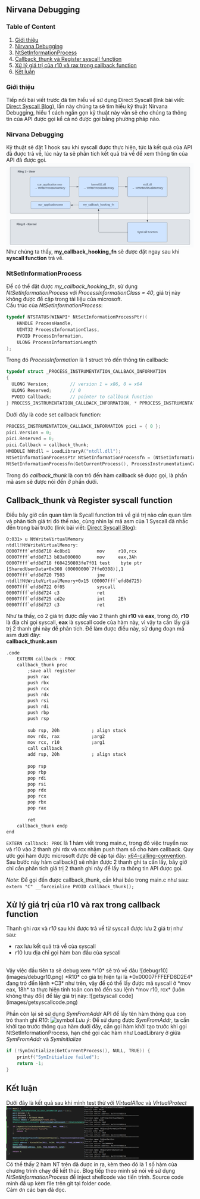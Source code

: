 ## Nirvana Debugging

### Table of Content
1. [Giới thiệu](#giới-thiệu)
2. [Nirvana Debugging](#nirvana-debugging1)
3. [NtSetInformationProcess](#ntsetinformationprocess)
4. [Callback_thunk và Register syscall function](#callback-register)
5. [Xử lý giá trị của r10 và rax trong callback function](#xử-lý-r10-rax)
5. [Kết luận](#kết-luận)

### Giới thiệu <a name = "giới-thiệu"></a>
Tiếp nối bài viết trước đã tìm hiểu về sử dụng Direct Syscall (link bài viết: [Direct Syscall Blog](https://github.com/vuongle-vigo/WinMalHack-Blog/blob/main/Bypass%20AV%20Hook%20-%20Direct%20Syscall/Bypass%20AV%20Hooking%20with%20Direct%20Syscall.md)), lần này chúng ta sẽ tìm hiểu kỹ thuật Nirvana Debugging, hiểu 1 cách ngắn gọn kỹ thuật này vẫn sẽ cho chúng ta thông tin của API được gọi kể cả nó được gọi bằng phương pháp nào.

### Nirvana Debugging <a name = "nirvana-debugging1"></a>
Kỹ thuật sẽ đặt 1 hook sau khi syscall được thực hiện, tức là kết quả của API đã được trả về, lúc này ta sẽ phân tích kết quả trả về để xem thông tin của API đã được gọi.
![Flow call API and return callback](images/map.png)
</br>
Như chúng ta thấy, **my_callback_hooking_fn** sẽ được đặt ngay sau khi **syscall function** trả về. 

### NtSetInformationProcess
Để có thể đặt được *my_callback_hooking_fn*, sử dụng *NtSetInformationProcess* với *ProcessInformationClass = 40*, giá trị này không được đề cập trong tài liệu của microsoft.
</br>
Cấu trúc của *NtSetInformationProcess*:
```c
typedef NTSTATUS(WINAPI* NtSetInformationProcessPtr)(
	HANDLE ProcessHandle,
	UINT32 ProcessInformationClass,
	PVOID ProcessInformation,
	ULONG ProcessInformationLength
);
```
Trong đó *ProcessInformation* là 1 struct trỏ đến thông tin callback:
```c
typedef struct _PROCESS_INSTRUMENTATION_CALLBACK_INFORMATION 
{
  ULONG Version;		// version 1 = x86, 0 = x64
  ULONG Reserved;		// 0
  PVOID Callback;		// pointer to callback function
} PROCESS_INSTRUMENTATION_CALLBACK_INFORMATION, * PPROCESS_INSTRUMENTATION_CALLBACK_INFORMATION;

```
Dưới đây là code set callback function:
```c
PROCESS_INSTRUMENTATION_CALLBACK_INFORMATION pici = { 0 };
pici.Version = 0;
pici.Reserved = 0;
pici.Callback = callback_thunk;
HMODULE hNtdll = LoadLibraryA("ntdll.dll");
NtSetInformationProcessPtr NtSetInformationProcessfn = (NtSetInformationProcessPtr)GetProcAddress(hNtdll, "NtSetInformationProcess");
NtSetInformationProcessfn(GetCurrentProcess(), ProcessInstrumentationCallback, &pici, sizeof(pici));
```
Trong đó *callback_thunk* là con trỏ đến hàm callback sẽ được gọi, là phần mã asm sẽ được nói đến ở phần dưới.

## Callback_thunk và Register syscall function <a name = "callback-register"></a>
Điều bây giờ cần quan tâm là Sycall function trả về giá trị nào cần quan tâm và 
phân tích giá trị đó thế nào, cùng nhìn lại mã asm của 1 Syscall đã nhắc đến trong bài trước  (link bài viết: [Direct Syscall Blog](https://github.com/vuongle-vigo/WinMalHack-Blog/blob/main/Bypass%20AV%20Hook%20-%20Direct%20Syscall/Bypass%20AV%20Hooking%20with%20Direct%20Syscall.md)):
</br>
```
0:031> u NtWriteVirtualMemory
ntdll!NtWriteVirtualMemory:
00007fff`efd8d710 4c8bd1          mov     r10,rcx
00007fff`efd8d713 b83a000000      mov     eax,3Ah
00007fff`efd8d718 f604250803fe7f01 test    byte ptr [SharedUserData+0x308 (00000000`7ffe0308)],1
00007fff`efd8d720 7503            jne     ntdll!NtWriteVirtualMemory+0x15 (00007fff`efd8d725)
00007fff`efd8d722 0f05            syscall
00007fff`efd8d724 c3              ret
00007fff`efd8d725 cd2e            int     2Eh
00007fff`efd8d727 c3              ret
```
Như ta thấy, có 2 giá trị được đẩy vào 2 thanh ghi **r10** và **eax**, trong đó, **r10** là địa chỉ gọi syscall, **eax** là syscall code của hàm này, vì vậy ta cần lấy giá trị 2 thanh
ghi này để phân tích. Để làm được điều này, sử dụng đoạn mã asm dưới đây:
</br>
**callback_thunk.asm**
```
.code
    EXTERN callback : PROC
	callback_thunk proc
        ;save all register
		push rax       
        push rbx       
        push rcx       
        push rdx       
        push rsi       
        push rdi       
        push rbp       
        push rsp

        sub rsp, 20h            ; align stack
        mov rdx, rax            ;arg2
        mov rcx, r10            ;arg1
        call callback
        add rsp, 20h            ; align stack

        pop rsp        
        pop rbp        
        pop rdi        
        pop rsi        
        pop rdx        
        pop rcx        
        pop rbx        
        pop rax

		ret
	callback_thunk endp
end
```
```EXTERN callback: PROC``` là 1 hàm viết trong main.c, trong đó việc truyền rax và r10 vào 2 thanh ghi rdx và rcx nhằm push tham số cho hàm callback. Quy ước gọi hàm được microsoft được đề cập tại đây: 
[x64-calling-convention](https://learn.microsoft.com/en-us/cpp/build/x64-calling-convention?view=msvc-170). Sau bước này hàm callback() sẽ nhận được 2 thanh ghi ta cần lấy, bây giờ chỉ cần phân tích giá trị
2 thanh ghi này để lấy ra thông tin API được gọi.

*Note*: Để gọi đến được callback_thunk, cần khai báo trong main.c như sau: 
</br>
```extern "C" __forceinline PVOID callback_thunk();```

## Xử lý giá trị của r10 và rax trong callback function <a name = "xử-lý-r10-rax"></a>
Thanh ghi *rax* và *r10* sau khi được trả về từ syscall được lưu 2 giá trị như sau:
</br>
- rax lưu kết quả trả về của syscall</br>
- r10 lưu địa chỉ gọi hàm ban đầu của syscall
</br>
Vậy việc đầu tiên ta sẽ debug xem *r10* sẽ trỏ về đâu
![debugr10](images/debugr10.png)
*R10* có giá trị hiện tại là *0x00007FFFEFD8D2E4* đang trỏ đến lệnh *C3* như trên, vậy để có thể lấy được mã syscall ở *mov eax, 18h* ta thực hiện tính toán con trỏ đến sau lệnh *mov r10, rcx* (luôn không
	thay đổi) để lấy giá trị này:
![getsyscall code](images/getsyscallcode.png)

Phần còn lại sẽ sử dụng *SymFromAddr* API để lấy tên hàm thông qua con trỏ thanh ghi *R10*:
![symbol](images/symbol.png)
*Lưu ý*: Để sử dụng được *SymFromAddr*, ta cần khởi tạo trước thông qua hàm dưới đây, cần gọi hàm khởi tạo trước khi gọi NtSetInformationProcess, hạn chế gọi các hàm như LoadLibrary ở giữa *SymFromAddr* và *SymInitialize*
```c
if (!SymInitialize(GetCurrentProcess(), NULL, TRUE)) {
	printf("SymInitialize failed");
	return -1;
}
```
## Kết luận <a name = "kết-luận"></a>
Dưới đây là kết quả sau khi mình test thử với *VirtualAlloc* và *VirtualProtect*
![result](images/result.png)
Có thể thấy 2 hàm NT trên đã được in ra, kèm theo đó là 1 số hàm của chương trình chạy để kết thúc. Blog tiếp theo mình sẽ nói về sử dụng *NtSetInformationProcess* để inject shellcode vào tiến trình.
Source code mình đã up kèm file trên git tại folder code.
</br>Cảm ơn các bạn đã đọc.